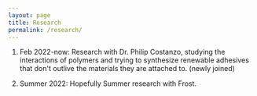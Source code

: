 ```yaml
---
layout: page
title: Research
permalink: /research/
---
```


1. Feb 2022-now: Research with Dr. Philip Costanzo, studying the interactions of polymers and trying to synthesize renewable adhesives that don't outlive the materials they are attached to. (newly joined)

2. Summer 2022: Hopefully Summer research with Frost. 
